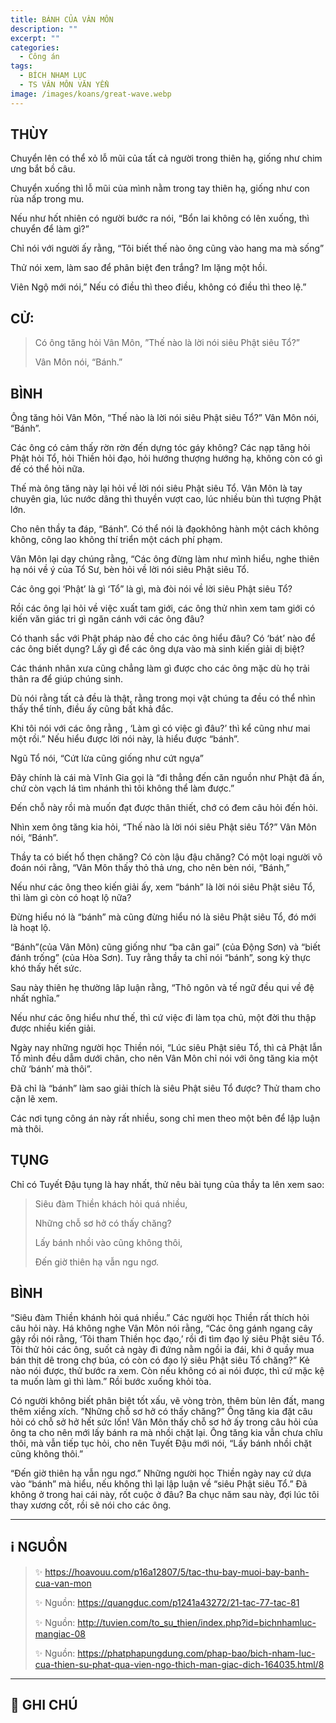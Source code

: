 ```yaml
---
title: BÁNH CỦA VÂN MÔN
description: ""
excerpt: ""
categories:
  - Công án
tags:
  - BÍCH NHAM LỤC
  - TS VÂN MÔN VĂN YỂN
image: /images/koans/great-wave.webp
---
```


## THÙY

Chuyển lên có thể xỏ lỗ mũi của tất cả người trong thiên hạ, giống như chim ưng bắt bồ câu. 

Chuyển xuống thì lỗ mũi của mình nằm trong tay thiên hạ, giống như con rùa nấp trong mu. 

Nếu như hốt nhiên có người bước ra nói, “Bổn lai không có lên xuống, thì chuyển để làm gì?” 

Chỉ nói với người ấy rằng, “Tôi biết thế nào ông cũng vào hang ma mà sống” 

Thử nói xem, làm sao để phân biệt đen trắng? Im lặng một hồi. 

Viên Ngộ mới nói,” Nếu có điều thì theo điều, không có điều thì theo lệ.”

## CỬ:

> Có ông tăng hỏi Vân Môn, ”Thế nào là lời nói siêu Phật siêu Tổ?”
>
> Vân Môn nói, “Bánh.”

## BÌNH

Ông tăng hỏi Vân Môn, “Thế nào là lời nói siêu Phật siêu Tổ?” Vân Môn nói, “Bánh”.

Các ông có cảm thấy rờn rờn đến dựng tóc gáy không? Các nạp tăng hỏi Phật hỏi Tổ, hỏi Thiền hỏi đạo, hỏi hướng thượng hướng hạ, không còn có gì đế có thể hỏi nữa.

Thế mà ông tăng này lại hỏi về lời nói siêu Phật siêu Tổ. Vân Môn là tay chuyên gia, lúc nước dâng thì thuyền vượt cao, lúc nhiều bùn thì tượng Phật lớn.

Cho nên thầy ta đáp, “Bánh”. Có thể nói là đạokhông hành một cách không không, công lao không thí triển một cách phí phạm.

Vân Môn lại dạy chúng rằng, “Các ông đừng làm như mình hiểu, nghe thiên hạ nói về ý của Tổ Sư, bèn hỏi về lời nói siêu Phật siêu Tổ.

Các ông gọi ‘Phật’ là gì ‘Tổ” là gì, mà đòi nói về lời siêu Phật siêu Tổ?

Rồi các ông lại hỏi về việc xuất tam giới, các ông thử nhìn xem tam giới có kiến văn giác tri gì ngăn cánh với các ông đâu?

Có thanh sắc với Phật pháp nào đề cho các ông hiểu đâu? Có ‘bát’ nào để các ông biết dụng? Lấy gì để các ông dựa vào mà sinh kiến giải dị biệt?

Các thánh nhân xưa cũng chẳng làm gì được cho các ông mặc dù họ trải thân ra để giúp chúng sinh.

Dù nói rằng tất cả đều là thật, rằng trong mọi vật chúng ta đều có thể nhìn thấy thể tính, điều ấy cũng bất khả đắc.

Khi tôi nói với các ông rằng , ‘Làm gì có việc gì đâu?’ thì kể cũng như mai một rồi.” Nếu hiểu được lời nói này, là hiểu được “bánh”.

Ngũ Tổ nói, “Cứt lừa cũng giống như cứt ngựa”

Đây chính là cái mà Vĩnh Gia gọi là “đi thẳng đến căn nguồn như Phật đã ấn, chứ còn vạch lá tìm nhánh thì tôi không thể làm được.”

Đến chỗ này rồi mà muốn đạt được thân thiết, chớ có đem câu hỏi đến hỏi.

Nhìn xem ông tăng kia hỏi, “Thế nào là lời nói siêu Phật siêu Tổ?” Vân Môn nói, “Bánh”.

Thầy ta có biết hổ thẹn chăng? Có còn lậu đậu chăng? Có một loại người võ đoán nói rằng, “Vân Môn thấy thỏ thả ưng, cho nên bèn nói, “Bánh,”

Nếu như các ông theo kiến giải ấy, xem “bánh” là lời nói siêu Phật siêu Tổ, thì làm gì còn có hoạt lộ nữa?

Đừng hiểu nó là “bánh” mà cũng đừng hiểu nó là siêu Phật siêu Tổ, đó mới là hoạt lộ.

“Bánh”(của Vân Môn) cũng giống như “ba cân gai” (của Động Sơn) và “biết đánh trống” (của Hòa Sơn). Tuy rằng thầy ta chỉ nói “bánh”, song kỳ thực khó thấy hết sức.

Sau này thiên hẹ thường lâp luận rằng, “Thô ngôn và tế ngữ đều qui về đệ nhất nghĩa.”

Nếu như các ông hiểu như thế, thì cứ việc đi làm tọa chủ, một đời thu thập được nhiều kiến giải.

Ngày nay những người học Thiền nói, “Lúc siêu Phật siêu Tổ, thì cả Phật lẫn Tổ mình đều dẫm dưới chân, cho nên Vân Môn chỉ nói với ông tăng kia một chữ ‘bánh’ mà thôi”.

Đã chỉ là “bánh” làm sao giải thích là siêu Phật siêu Tổ được? Thử tham cho cặn lẽ xem.

Các nơi tụng công án này rất nhiều, song chỉ men theo một bên để lập luận mà thôi.

## TỤNG

Chỉ có Tuyết Đậu tụng là hay nhất, thử nêu bài tụng của thầy ta lên xem sao:

> Siêu đàm Thiền khách hỏi quá nhiều,
>
> Những chỗ sơ hở có thấy chăng?
>
> Lấy bánh nhồi vào cũng không thôi,
>
> Đến giờ thiên hạ vẫn ngu ngơ.

## BÌNH

“Siêu đàm Thiền khánh hỏi quá nhiều.” Các người học Thiền rất thích hỏi câu hỏi này. Há không nghe Vân Môn nói rằng, “Các ông gánh ngang cây gậy rồi nói rằng, ‘Tôi tham Thiền học đạo,’ rồi đi tìm đạo lý siêu Phật siêu Tổ. Tôi thử hỏi các ông, suốt cả ngày đi đứng nằm ngồi ỉa đái, khi ở quầy mua bán thịt dê trong chợ búa, có còn có đạo lý siêu Phật siêu Tổ chăng?” Kẻ nào nói được, thử bước ra xem. Còn nếu không có ai nói được, thì cứ mặc kệ ta muốn làm gì thì làm.” Rồi bước xuống khỏi tòa.

Có người không biết phân biệt tốt xấu, vẽ vòng tròn, thêm bùn lên đất, mang thêm xiềng xích. ”Những chỗ sơ hở có thấy chăng?” Ông tăng kia đặt câu hỏi có chỗ sở hở hết sức lốn! Vân Môn thấy chỗ sơ hở ấy trong câu hỏi của ông ta cho nên mới lấy bánh ra mà nhồi chặt lại. Ông tăng kia vẫn chưa chĩu thôi, mà vẫn tiếp tục hỏi, cho nên Tuyết Đậu mới nói, “Lấy bánh nhồi chặt cũng không thôi.”

“Đến giờ thiên hạ vẫn ngu ngơ.” Những người học Thiền ngày nay cứ dựa vào “bánh” mà hiểu, nếu không thì lại lập luận về “siêu Phật siêu Tổ.” Đã không ở trong hai cái này, rốt cuộc ở đâu? Ba chục năm sau này, đợi lúc tôi thay xương cốt, rồi sẽ nói cho các ông.

<hr class="blog-rule" />

## ℹ️ NGUỒN

> ✨ https://hoavouu.com/p16a12807/5/tac-thu-bay-muoi-bay-banh-cua-van-mon
>
> ✨ Nguồn: https://quangduc.com/p1241a43272/21-tac-77-tac-81
>
> ✨ Nguồn: http://tuvien.com/to_su_thien/index.php?id=bichnhamluc-mangiac-08
>
> ✨ Nguồn: https://phatphapungdung.com/phap-bao/bich-nham-luc-cua-thien-su-phat-qua-vien-ngo-thich-man-giac-dich-164035.html/8

<hr class="blog-rule" />

## 📌 GHI CHÚ

[^1]: ⭐️ <a href="/masters/Yunmen-Wenyan" target="_blank">🔗 TS VÂN MÔN VĂN YỂN</a>

